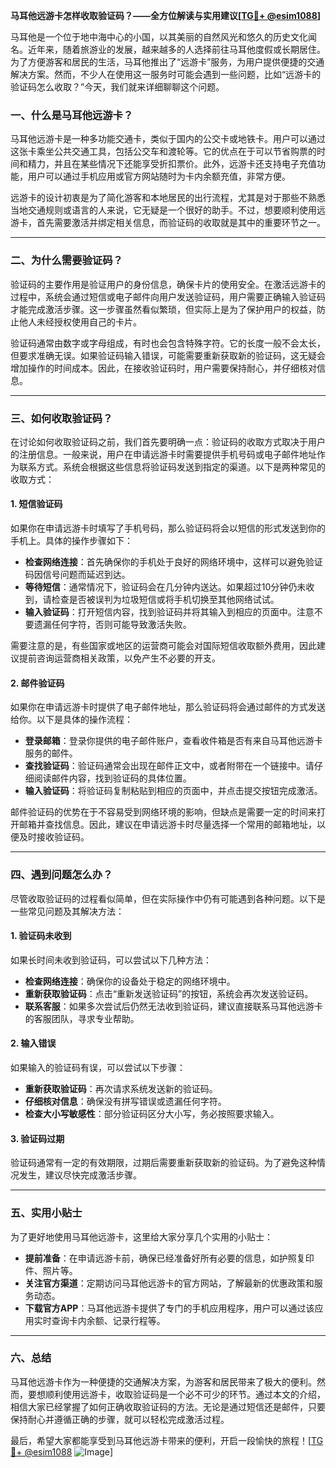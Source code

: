 **马耳他远游卡怎样收取验证码？——全方位解读与实用建议[[TG💪+ @esim1088](https://t.me/s/esim1088)]**

马耳他是一个位于地中海中心的小国，以其美丽的自然风光和悠久的历史文化闻名。近年来，随着旅游业的发展，越来越多的人选择前往马耳他度假或长期居住。为了方便游客和居民的生活，马耳他推出了“远游卡”服务，为用户提供便捷的交通解决方案。然而，不少人在使用这一服务时可能会遇到一些问题，比如“远游卡的验证码怎么收取？”今天，我们就来详细聊聊这个问题。

### 一、什么是马耳他远游卡？

马耳他远游卡是一种多功能交通卡，类似于国内的公交卡或地铁卡。用户可以通过这张卡乘坐公共交通工具，包括公交车和渡轮等。它的优点在于可以节省购票的时间和精力，并且在某些情况下还能享受折扣票价。此外，远游卡还支持电子充值功能，用户可以通过手机应用或官方网站随时为卡内余额充值，非常方便。

远游卡的设计初衷是为了简化游客和本地居民的出行流程，尤其是对于那些不熟悉当地交通规则或语言的人来说，它无疑是一个很好的助手。不过，想要顺利使用远游卡，首先需要激活并绑定相关信息，而验证码的收取就是其中的重要环节之一。

---

### 二、为什么需要验证码？

验证码的主要作用是验证用户的身份信息，确保卡片的使用安全。在激活远游卡的过程中，系统会通过短信或电子邮件向用户发送验证码，用户需要正确输入验证码才能完成激活步骤。这一步骤虽然看似繁琐，但实际上是为了保护用户的权益，防止他人未经授权使用自己的卡片。

验证码通常由数字或字母组成，有时也会包含特殊字符。它的长度一般不会太长，但要求准确无误。如果验证码输入错误，可能需要重新获取新的验证码，这无疑会增加操作的时间成本。因此，在接收验证码时，用户需要保持耐心，并仔细核对信息。

---

### 三、如何收取验证码？

在讨论如何收取验证码之前，我们首先要明确一点：验证码的收取方式取决于用户的注册信息。一般来说，用户在申请远游卡时需要提供手机号码或电子邮件地址作为联系方式。系统会根据这些信息将验证码发送到指定的渠道。以下是两种常见的收取方式：

#### 1. 短信验证码

如果你在申请远游卡时填写了手机号码，那么验证码将会以短信的形式发送到你的手机上。具体的操作步骤如下：

- **检查网络连接**：首先确保你的手机处于良好的网络环境中，这样可以避免验证码因信号问题而延迟到达。
- **等待短信**：通常情况下，验证码会在几分钟内送达。如果超过10分钟仍未收到，请检查是否被误判为垃圾短信或将手机切换至其他网络试试。
- **输入验证码**：打开短信内容，找到验证码并将其输入到相应的页面中。注意不要遗漏任何字符，否则可能导致激活失败。

需要注意的是，有些国家或地区的运营商可能会对国际短信收取额外费用，因此建议提前咨询运营商相关政策，以免产生不必要的开支。

#### 2. 邮件验证码

如果你在申请远游卡时提供了电子邮件地址，那么验证码将会通过邮件的方式发送给你。以下是具体的操作流程：

- **登录邮箱**：登录你提供的电子邮件账户，查看收件箱是否有来自马耳他远游卡服务的邮件。
- **查找验证码**：验证码通常会出现在邮件正文中，或者附带在一个链接中。请仔细阅读邮件内容，找到验证码的具体位置。
- **输入验证码**：将验证码复制粘贴到相应的页面中，并点击提交按钮完成激活。

邮件验证码的优势在于不容易受到网络环境的影响，但缺点是需要一定的时间来打开邮箱并查找信息。因此，建议在申请远游卡时尽量选择一个常用的邮箱地址，以便及时接收验证码。

---

### 四、遇到问题怎么办？

尽管收取验证码的过程看似简单，但在实际操作中仍有可能遇到各种问题。以下是一些常见问题及其解决方法：

#### 1. 验证码未收到

如果长时间未收到验证码，可以尝试以下几种方法：

- **检查网络连接**：确保你的设备处于稳定的网络环境中。
- **重新获取验证码**：点击“重新发送验证码”的按钮，系统会再次发送验证码。
- **联系客服**：如果多次尝试后仍然无法收到验证码，建议直接联系马耳他远游卡的客服团队，寻求专业帮助。

#### 2. 输入错误

如果输入的验证码有误，可以尝试以下步骤：

- **重新获取验证码**：再次请求系统发送新的验证码。
- **仔细核对信息**：确保没有拼写错误或遗漏任何字符。
- **检查大小写敏感性**：部分验证码区分大小写，务必按照要求输入。

#### 3. 验证码过期

验证码通常有一定的有效期限，过期后需要重新获取新的验证码。为了避免这种情况发生，建议尽快完成激活步骤。

---

### 五、实用小贴士

为了更好地使用马耳他远游卡，这里给大家分享几个实用的小贴士：

- **提前准备**：在申请远游卡前，确保已经准备好所有必要的信息，如护照复印件、照片等。
- **关注官方渠道**：定期访问马耳他远游卡的官方网站，了解最新的优惠政策和服务动态。
- **下载官方APP**：马耳他远游卡提供了专门的手机应用程序，用户可以通过该应用实时查询卡内余额、记录行程等。

---

### 六、总结

马耳他远游卡作为一种便捷的交通解决方案，为游客和居民带来了极大的便利。然而，要想顺利使用远游卡，收取验证码是一个必不可少的环节。通过本文的介绍，相信大家已经掌握了如何正确收取验证码的方法。无论是通过短信还是邮件，只要保持耐心并遵循正确的步骤，就可以轻松完成激活过程。

最后，希望大家都能享受到马耳他远游卡带来的便利，开启一段愉快的旅程！[[TG💪+ @esim1088](https://t.me/s/esim1088) ![Image](https://i.postimg.cc/4NQfJmqS/Snipaste-2025-05-13-00-14-12.png)]